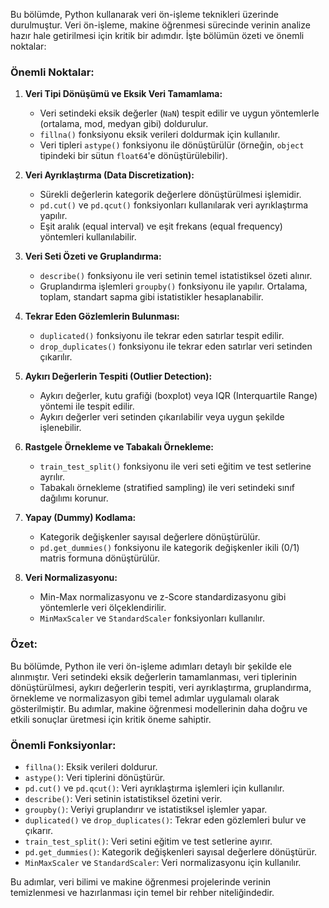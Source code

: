 Bu bölümde, Python kullanarak veri ön-işleme teknikleri üzerinde durulmuştur. Veri ön-işleme, makine öğrenmesi sürecinde verinin analize hazır hale getirilmesi için kritik bir adımdır. İşte bölümün özeti ve önemli noktalar:

### **Önemli Noktalar:**

1. **Veri Tipi Dönüşümü ve Eksik Veri Tamamlama:**
   - Veri setindeki eksik değerler (`NaN`) tespit edilir ve uygun yöntemlerle (ortalama, mod, medyan gibi) doldurulur.
   - `fillna()` fonksiyonu eksik verileri doldurmak için kullanılır.
   - Veri tipleri `astype()` fonksiyonu ile dönüştürülür (örneğin, `object` tipindeki bir sütun `float64`'e dönüştürülebilir).

2. **Veri Ayrıklaştırma (Data Discretization):**
   - Sürekli değerlerin kategorik değerlere dönüştürülmesi işlemidir.
   - `pd.cut()` ve `pd.qcut()` fonksiyonları kullanılarak veri ayrıklaştırma yapılır.
   - Eşit aralık (equal interval) ve eşit frekans (equal frequency) yöntemleri kullanılabilir.

3. **Veri Seti Özeti ve Gruplandırma:**
   - `describe()` fonksiyonu ile veri setinin temel istatistiksel özeti alınır.
   - Gruplandırma işlemleri `groupby()` fonksiyonu ile yapılır. Ortalama, toplam, standart sapma gibi istatistikler hesaplanabilir.

4. **Tekrar Eden Gözlemlerin Bulunması:**
   - `duplicated()` fonksiyonu ile tekrar eden satırlar tespit edilir.
   - `drop_duplicates()` fonksiyonu ile tekrar eden satırlar veri setinden çıkarılır.

5. **Aykırı Değerlerin Tespiti (Outlier Detection):**
   - Aykırı değerler, kutu grafiği (boxplot) veya IQR (Interquartile Range) yöntemi ile tespit edilir.
   - Aykırı değerler veri setinden çıkarılabilir veya uygun şekilde işlenebilir.

6. **Rastgele Örnekleme ve Tabakalı Örnekleme:**
   - `train_test_split()` fonksiyonu ile veri seti eğitim ve test setlerine ayrılır.
   - Tabakalı örnekleme (stratified sampling) ile veri setindeki sınıf dağılımı korunur.

7. **Yapay (Dummy) Kodlama:**
   - Kategorik değişkenler sayısal değerlere dönüştürülür.
   - `pd.get_dummies()` fonksiyonu ile kategorik değişkenler ikili (0/1) matris formuna dönüştürülür.

8. **Veri Normalizasyonu:**
   - Min-Max normalizasyonu ve z-Score standardizasyonu gibi yöntemlerle veri ölçeklendirilir.
   - `MinMaxScaler` ve `StandardScaler` fonksiyonları kullanılır.

### **Özet:**
Bu bölümde, Python ile veri ön-işleme adımları detaylı bir şekilde ele alınmıştır. Veri setindeki eksik değerlerin tamamlanması, veri tiplerinin dönüştürülmesi, aykırı değerlerin tespiti, veri ayrıklaştırma, gruplandırma, örnekleme ve normalizasyon gibi temel adımlar uygulamalı olarak gösterilmiştir. Bu adımlar, makine öğrenmesi modellerinin daha doğru ve etkili sonuçlar üretmesi için kritik öneme sahiptir.

### **Önemli Fonksiyonlar:**
- `fillna()`: Eksik verileri doldurur.
- `astype()`: Veri tiplerini dönüştürür.
- `pd.cut()` ve `pd.qcut()`: Veri ayrıklaştırma işlemleri için kullanılır.
- `describe()`: Veri setinin istatistiksel özetini verir.
- `groupby()`: Veriyi gruplandırır ve istatistiksel işlemler yapar.
- `duplicated()` ve `drop_duplicates()`: Tekrar eden gözlemleri bulur ve çıkarır.
- `train_test_split()`: Veri setini eğitim ve test setlerine ayırır.
- `pd.get_dummies()`: Kategorik değişkenleri sayısal değerlere dönüştürür.
- `MinMaxScaler` ve `StandardScaler`: Veri normalizasyonu için kullanılır.

Bu adımlar, veri bilimi ve makine öğrenmesi projelerinde verinin temizlenmesi ve hazırlanması için temel bir rehber niteliğindedir.